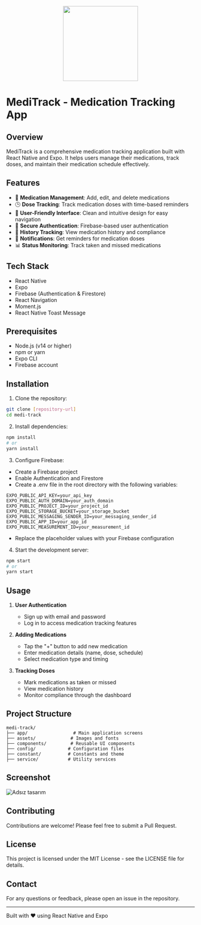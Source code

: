 <p align="center">
  <img src="https://github.com/user-attachments/assets/775d64fa-4c48-42ea-a7df-e50ef9200879" width="200">
</p>

# MediTrack - Medication Tracking App

## Overview
MediTrack is a comprehensive medication tracking application built with React Native and Expo. It helps users manage their medications, track doses, and maintain their medication schedule effectively.

## Features
- 💊 **Medication Management**: Add, edit, and delete medications
- 🕒 **Dose Tracking**: Track medication doses with time-based reminders
- 📱 **User-Friendly Interface**: Clean and intuitive design for easy navigation
- 🔐 **Secure Authentication**: Firebase-based user authentication
- 📅 **History Tracking**: View medication history and compliance
- 🔔 **Notifications**: Get reminders for medication doses
- 📊 **Status Monitoring**: Track taken and missed medications

## Tech Stack
- React Native
- Expo
- Firebase (Authentication & Firestore)
- React Navigation
- Moment.js
- React Native Toast Message

## Prerequisites
- Node.js (v14 or higher)
- npm or yarn
- Expo CLI
- Firebase account

## Installation

1. Clone the repository:
```bash
git clone [repository-url]
cd medi-track
```

2. Install dependencies:
```bash
npm install
# or
yarn install
```

3. Configure Firebase:
- Create a Firebase project
- Enable Authentication and Firestore
- Create a .env file in the root directory with the following variables:
```env
EXPO_PUBLIC_API_KEY=your_api_key
EXPO_PUBLIC_AUTH_DOMAIN=your_auth_domain
EXPO_PUBLIC_PROJECT_ID=your_project_id
EXPO_PUBLIC_STORAGE_BUCKET=your_storage_bucket
EXPO_PUBLIC_MESSAGING_SENDER_ID=your_messaging_sender_id
EXPO_PUBLIC_APP_ID=your_app_id
EXPO_PUBLIC_MEASUREMENT_ID=your_measurement_id
```
- Replace the placeholder values with your Firebase configuration

4. Start the development server:
```bash
npm start
# or
yarn start
```

## Usage

1. **User Authentication**
   - Sign up with email and password
   - Log in to access medication tracking features

2. **Adding Medications**
   - Tap the "+" button to add new medication
   - Enter medication details (name, dose, schedule)
   - Select medication type and timing

3. **Tracking Doses**
   - Mark medications as taken or missed
   - View medication history
   - Monitor compliance through the dashboard

## Project Structure
```
medi-track/
├── app/                 # Main application screens
├── assets/             # Images and fonts
├── components/         # Reusable UI components
├── config/            # Configuration files
├── constant/          # Constants and theme
├── service/           # Utility services
```
## Screenshot
![Adsız tasarım](https://github.com/user-attachments/assets/32b0e0c0-3138-4320-aaaa-680257854771)

## Contributing
Contributions are welcome! Please feel free to submit a Pull Request.

## License
This project is licensed under the MIT License - see the LICENSE file for details.

## Contact
For any questions or feedback, please open an issue in the repository.

---
Built with ❤️ using React Native and Expo

